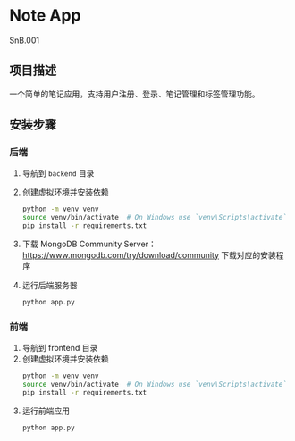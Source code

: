 # Note App
SnB.001

## 项目描述
一个简单的笔记应用，支持用户注册、登录、笔记管理和标签管理功能。

## 安装步骤

### 后端

1. 导航到 `backend` 目录
2. 创建虚拟环境并安装依赖
   ```bash
   python -m venv venv
   source venv/bin/activate  # On Windows use `venv\Scripts\activate`
   pip install -r requirements.txt
3. 下载 MongoDB Community Server：
   https://www.mongodb.com/try/download/community 
   下载对应的安装程序
   
4. 运行后端服务器
   ```bash
   python app.py

### 前端
1. 导航到 frontend 目录
2. 创建虚拟环境并安装依赖
   ```bash
   python -m venv venv
   source venv/bin/activate  # On Windows use `venv\Scripts\activate`
   pip install -r requirements.txt
3. 运行前端应用
   ```bash
   python app.py
